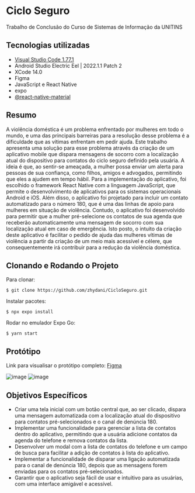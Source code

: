 # Ciclo Seguro 
Trabalho de Conclusão do Curso de Sistemas de Informação da UNITINS

## Tecnologias utilizadas
* [Visual Studio Code 1.77.1](https://code.visualstudio.com/)
* Android Studio Electric Eel | 2022.1.1 Patch 2
* XCode 14.0
* Figma 
* JavaScript e React Native
* expo
* [@react-native-material](https://www.react-native-material.com/)

## Resumo
A violência doméstica é um problema enfrentado por mulheres em todo o mundo, e uma das principais barreiras para a resolução desse problema é a dificuldade que as 
vítimas enfrentam em pedir ajuda. Este trabalho apresenta uma solução para esse problema através da criação de um aplicativo mobile que dispara mensagens de socorro 
com a localização atual do dispositivo para contatos do ciclo seguro definido pela usuária. A ideia é que, ao sentir-se ameaçada, a mulher possa enviar um alerta 
para pessoas de sua confiança, como filhos, amigos e advogados, permitindo que eles a ajudem em tempo hábil. Para a implementação do aplicativo, foi escolhido o 
framework React Native com a linguagem JavaScript, que permite o desenvolvimento de aplicativos para os sistemas operacionais Android e iOS. Além disso, o 
aplicativo foi projetado para incluir um contato automatizado para o número 180, que é uma das linhas de apoio para mulheres em situação de violência. 
Contudo, o aplicativo foi desenvolvido para permitir que a mulher pré-selecione os contatos de sua agenda que receberão automaticamente uma mensagem de 
socorro com sua localização atual em caso de emergência. Isto posto, o intuito da criação deste aplicativo é facilitar o pedido de ajuda das mulheres vítimas de 
violência a partir da criação de um meio mais acessível e célere, que consequentemente irá contribuir para a redução da violência doméstica.

## Clonando e Rodando o Projeto

Para clonar:
```
$ git clone https://github.com/zhydani/CicloSeguro.git
```

Instalar pacotes:
```
$ npx expo install
```

Rodar no emulador Expo Go:
```
$ yarn start
```

## Protótipo
Link para visualisar o protótipo completo: [Figma](https://www.figma.com/proto/dh0vO1TSyPmsgoo6NMnIGN/TCC?node-id=1-2&scaling=scale-down&page-id=0%3A1)

![image](https://user-images.githubusercontent.com/43278875/232869198-0768652c-7504-460a-b7f9-89bf2473fa8e.png)
![image](https://user-images.githubusercontent.com/43278875/232870442-06af99f7-310f-4df9-a47e-9d71ff135062.png)

## Objetivos Específicos
* Criar uma tela inicial com um botão central que, ao ser clicado, dispara uma mensagem automatizada com a localização atual do dispositivo para contatos pré-selecionados e o canal de denúncia 180.
* Implementar uma funcionalidade para gerenciar a lista de contatos dentro do aplicativo, permitindo que a usuária adicione contatos da agenda do telefone e remova contatos da lista.
* Desenvolver um modal com a lista de contatos do telefone e um campo de busca para facilitar a adição de contatos à lista do aplicativo.
* Implementar a funcionalidade de disparar uma ligação automatizada para o canal de denúncia 180, depois que as mensagens forem enviadas para os contatos pré-selecionados. 
* Garantir que o aplicativo seja fácil de usar e intuitivo para as usuárias, com uma interface amigável e acessível.
